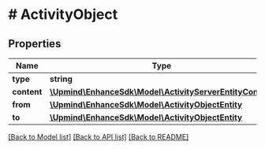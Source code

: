 # # ActivityObject

## Properties

Name | Type | Description | Notes
------------ | ------------- | ------------- | -------------
**type** | **string** |  |
**content** | [**\Upmind\EnhanceSdk\Model\ActivityServerEntityContent**](ActivityServerEntityContent.md) |  |
**from** | [**\Upmind\EnhanceSdk\Model\ActivityObjectEntity**](ActivityObjectEntity.md) |  |
**to** | [**\Upmind\EnhanceSdk\Model\ActivityObjectEntity**](ActivityObjectEntity.md) |  |

[[Back to Model list]](../../README.md#models) [[Back to API list]](../../README.md#endpoints) [[Back to README]](../../README.md)
